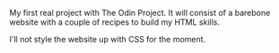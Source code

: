 My first real project with The Odin Project. It will consist of a barebone website with a couple of recipes to build my HTML skills. 

I'll not style the website up with CSS for the moment.